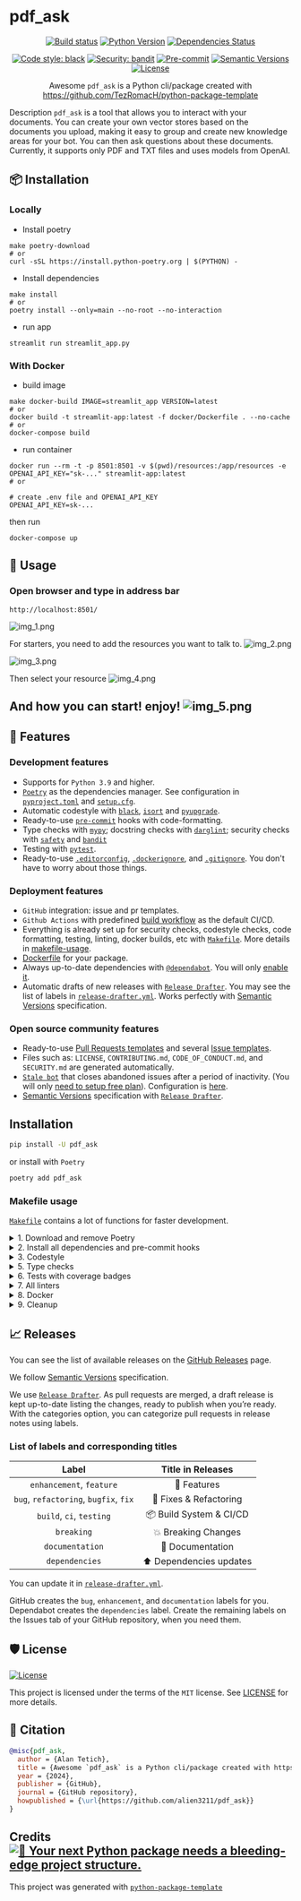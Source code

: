 # pdf_ask

<div align="center">

[![Build status](https://github.com/alien3211/pdf_ask/workflows/build/badge.svg?branch=master&event=push)](https://github.com/alien3211/pdf_ask/actions?query=workflow%3Abuild)
[![Python Version](https://img.shields.io/pypi/pyversions/pdf_ask.svg)](https://pypi.org/project/pdf_ask/)
[![Dependencies Status](https://img.shields.io/badge/dependencies-up%20to%20date-brightgreen.svg)](https://github.com/alien3211/pdf_ask/pulls?utf8=%E2%9C%93&q=is%3Apr%20author%3Aapp%2Fdependabot)

[![Code style: black](https://img.shields.io/badge/code%20style-black-000000.svg)](https://github.com/psf/black)
[![Security: bandit](https://img.shields.io/badge/security-bandit-green.svg)](https://github.com/PyCQA/bandit)
[![Pre-commit](https://img.shields.io/badge/pre--commit-enabled-brightgreen?logo=pre-commit&logoColor=white)](https://github.com/alien3211/pdf_ask/blob/master/.pre-commit-config.yaml)
[![Semantic Versions](https://img.shields.io/badge/%20%20%F0%9F%93%A6%F0%9F%9A%80-semantic--versions-e10079.svg)](https://github.com/alien3211/pdf_ask/releases)
[![License](https://img.shields.io/github/license/alien3211/pdf_ask)](https://github.com/alien3211/pdf_ask/blob/master/LICENSE)


Awesome `pdf_ask` is a Python cli/package created with https://github.com/TezRomacH/python-package-template


</div>

Description `pdf_ask` is a tool that allows you to interact with your documents. You can create your own vector stores based on the documents you upload, making it easy to group and create new knowledge areas for your bot. You can then ask questions about these documents. Currently, it supports only PDF and TXT files and uses models from OpenAI.

## 📦 Installation

### Locally 

 - Install poetry
```shell
make poetry-download 
# or 
curl -sSL https://install.python-poetry.org | $(PYTHON) -
```
 - Install dependencies
```shell
make install
# or 
poetry install --only=main --no-root --no-interaction
```
 - run app
```shell
streamlit run streamlit_app.py
```

### With Docker

 - build image
```shell
make docker-build IMAGE=streamlit_app VERSION=latest
# or 
docker build -t streamlit-app:latest -f docker/Dockerfile . --no-cache
# or
docker-compose build
```
 - run container
```shell
docker run --rm -t -p 8501:8501 -v $(pwd)/resources:/app/resources -e OPENAI_API_KEY="sk-..." streamlit-app:latest 
# or
```
```
# create .env file and OPENAI_API_KEY
OPENAI_API_KEY=sk-...
```
then run  
```shel
docker-compose up
```
## 🚀 Usage

### Open browser and type in address bar
```shell
http://localhost:8501/
```
![img_1.png](assets/images/img_1.png)

For starters, you need to add the resources you want to talk to.
![img_2.png](assets/images/img_2.png)

![img_3.png](assets/images/img_3.png)

Then select your resource 
![img_4.png](assets/images/img_4.png)

And how you can start! enjoy!
![img_5.png](assets/images/img_5.png)
---

## 🚀 Features

### Development features

- Supports for `Python 3.9` and higher.
- [`Poetry`](https://python-poetry.org/) as the dependencies manager. See configuration in [`pyproject.toml`](https://github.com/alien3211/pdf_ask/blob/master/pyproject.toml) and [`setup.cfg`](https://github.com/alien3211/pdf_ask/blob/master/setup.cfg).
- Automatic codestyle with [`black`](https://github.com/psf/black), [`isort`](https://github.com/timothycrosley/isort) and [`pyupgrade`](https://github.com/asottile/pyupgrade).
- Ready-to-use [`pre-commit`](https://pre-commit.com/) hooks with code-formatting.
- Type checks with [`mypy`](https://mypy.readthedocs.io); docstring checks with [`darglint`](https://github.com/terrencepreilly/darglint); security checks with [`safety`](https://github.com/pyupio/safety) and [`bandit`](https://github.com/PyCQA/bandit)
- Testing with [`pytest`](https://docs.pytest.org/en/latest/).
- Ready-to-use [`.editorconfig`](https://github.com/alien3211/pdf_ask/blob/master/.editorconfig), [`.dockerignore`](https://github.com/alien3211/pdf_ask/blob/master/.dockerignore), and [`.gitignore`](https://github.com/alien3211/pdf_ask/blob/master/.gitignore). You don't have to worry about those things.

### Deployment features

- `GitHub` integration: issue and pr templates.
- `Github Actions` with predefined [build workflow](https://github.com/alien3211/pdf_ask/blob/master/.github/workflows/build.yml) as the default CI/CD.
- Everything is already set up for security checks, codestyle checks, code formatting, testing, linting, docker builds, etc with [`Makefile`](https://github.com/alien3211/pdf_ask/blob/master/Makefile#L89). More details in [makefile-usage](#makefile-usage).
- [Dockerfile](https://github.com/alien3211/pdf_ask/blob/master/docker/Dockerfile) for your package.
- Always up-to-date dependencies with [`@dependabot`](https://dependabot.com/). You will only [enable it](https://docs.github.com/en/github/administering-a-repository/enabling-and-disabling-version-updates#enabling-github-dependabot-version-updates).
- Automatic drafts of new releases with [`Release Drafter`](https://github.com/marketplace/actions/release-drafter). You may see the list of labels in [`release-drafter.yml`](https://github.com/alien3211/pdf_ask/blob/master/.github/release-drafter.yml). Works perfectly with [Semantic Versions](https://semver.org/) specification.

### Open source community features

- Ready-to-use [Pull Requests templates](https://github.com/alien3211/pdf_ask/blob/master/.github/PULL_REQUEST_TEMPLATE.md) and several [Issue templates](https://github.com/alien3211/pdf_ask/tree/master/.github/ISSUE_TEMPLATE).
- Files such as: `LICENSE`, `CONTRIBUTING.md`, `CODE_OF_CONDUCT.md`, and `SECURITY.md` are generated automatically.
- [`Stale bot`](https://github.com/apps/stale) that closes abandoned issues after a period of inactivity. (You will only [need to setup free plan](https://github.com/marketplace/stale)). Configuration is [here](https://github.com/alien3211/pdf_ask/blob/master/.github/.stale.yml).
- [Semantic Versions](https://semver.org/) specification with [`Release Drafter`](https://github.com/marketplace/actions/release-drafter).

## Installation

```bash
pip install -U pdf_ask
```

or install with `Poetry`

```bash
poetry add pdf_ask
```



### Makefile usage

[`Makefile`](https://github.com/alien3211/pdf_ask/blob/master/Makefile) contains a lot of functions for faster development.

<details>
<summary>1. Download and remove Poetry</summary>
<p>

To download and install Poetry run:

```bash
make poetry-download
```

To uninstall

```bash
make poetry-remove
```

</p>
</details>

<details>
<summary>2. Install all dependencies and pre-commit hooks</summary>
<p>

Install requirements:

```bash
make install
```

Pre-commit hooks coulb be installed after `git init` via

```bash
make pre-commit-install
```

</p>
</details>

<details>
<summary>3. Codestyle</summary>
<p>

Automatic formatting uses `pyupgrade`, `isort` and `black`.

```bash
make codestyle

# or use synonym
make formatting
```

Codestyle checks only, without rewriting files:

```bash
make check-codestyle
```

> Note: `check-codestyle` uses `isort`, `black` and `darglint` library

Update all dev libraries to the latest version using one comand

```bash
make update-dev-deps
```

<details>
<summary>4. Code security</summary>
<p>

```bash
make check-safety
```

This command launches `Poetry` integrity checks as well as identifies security issues with `Safety` and `Bandit`.

```bash
make check-safety
```

</p>
</details>

</p>
</details>

<details>
<summary>5. Type checks</summary>
<p>

Run `mypy` static type checker

```bash
make mypy
```

</p>
</details>

<details>
<summary>6. Tests with coverage badges</summary>
<p>

Run `pytest`

```bash
make test
```

</p>
</details>

<details>
<summary>7. All linters</summary>
<p>

Of course there is a command to ~~rule~~ run all linters in one:

```bash
make lint
```

the same as:

```bash
make test && make check-codestyle && make mypy && make check-safety
```

</p>
</details>

<details>
<summary>8. Docker</summary>
<p>

```bash
make docker-build
```

which is equivalent to:

```bash
make docker-build VERSION=latest
```

Remove docker image with

```bash
make docker-remove
```

More information [about docker](https://github.com/alien3211/pdf_ask/tree/master/docker).

</p>
</details>

<details>
<summary>9. Cleanup</summary>
<p>
Delete pycache files

```bash
make pycache-remove
```

Remove package build

```bash
make build-remove
```

Delete .DS_STORE files

```bash
make dsstore-remove
```

Remove .mypycache

```bash
make mypycache-remove
```

Or to remove all above run:

```bash
make cleanup
```

</p>
</details>

## 📈 Releases

You can see the list of available releases on the [GitHub Releases](https://github.com/alien3211/pdf_ask/releases) page.

We follow [Semantic Versions](https://semver.org/) specification.

We use [`Release Drafter`](https://github.com/marketplace/actions/release-drafter). As pull requests are merged, a draft release is kept up-to-date listing the changes, ready to publish when you’re ready. With the categories option, you can categorize pull requests in release notes using labels.

### List of labels and corresponding titles

|               **Label**               |  **Title in Releases**  |
| :-----------------------------------: | :---------------------: |
|       `enhancement`, `feature`        |       🚀 Features       |
| `bug`, `refactoring`, `bugfix`, `fix` | 🔧 Fixes & Refactoring  |
|       `build`, `ci`, `testing`        | 📦 Build System & CI/CD |
|              `breaking`               |   💥 Breaking Changes   |
|            `documentation`            |    📝 Documentation     |
|            `dependencies`             | ⬆️ Dependencies updates |

You can update it in [`release-drafter.yml`](https://github.com/alien3211/pdf_ask/blob/master/.github/release-drafter.yml).

GitHub creates the `bug`, `enhancement`, and `documentation` labels for you. Dependabot creates the `dependencies` label. Create the remaining labels on the Issues tab of your GitHub repository, when you need them.

## 🛡 License

[![License](https://img.shields.io/github/license/alien3211/pdf_ask)](https://github.com/alien3211/pdf_ask/blob/master/LICENSE)

This project is licensed under the terms of the `MIT` license. See [LICENSE](https://github.com/alien3211/pdf_ask/blob/master/LICENSE) for more details.

## 📃 Citation

```bibtex
@misc{pdf_ask,
  author = {Alan Tetich},
  title = {Awesome `pdf_ask` is a Python cli/package created with https://github.com/TezRomacH/python-package-template},
  year = {2024},
  publisher = {GitHub},
  journal = {GitHub repository},
  howpublished = {\url{https://github.com/alien3211/pdf_ask}}
}
```

## Credits [![🚀 Your next Python package needs a bleeding-edge project structure.](https://img.shields.io/badge/python--package--template-%F0%9F%9A%80-brightgreen)](https://github.com/TezRomacH/python-package-template)

This project was generated with [`python-package-template`](https://github.com/TezRomacH/python-package-template)
